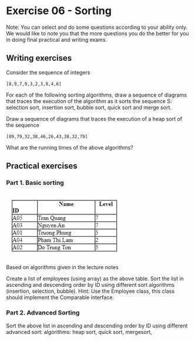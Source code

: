 # Exercise 06 - Sorting

Note:  You can select and do some questions according to your ability only. We would like to note you that the more questions you do the better for you in doing final practical  and writing exams.

## Writing exercises

Consider the sequence of integers
```
[8,9,7,9,3,2,3,8,4,6]
```
For each of the following sorting algorithms, draw a sequence of diagrams that traces the execution of the algorithm as it sorts the sequence S: selection sort, insertion sort, bubble sort, quick sort and merge sort.

 Draw a sequence of diagrams that traces the execution of a heap sort of the sequence
```
[89,79,32,38,46,26,43,38,32,79]
```

What are the running times of the above algorithms?


## Practical exercises

### Part 1. Basic sorting

![](img/sorting1.png)

Based on algorithms given in the lecture notes

Create a list of employees (using array) as the above table.
Sort the list in ascending and descending order by ID using different sort algorithms (insertion, selection, bubble).
Hint: Use the Employee class, this class should implement the Comparable interface.

### Part 2. Advanced Sorting
Sort the above list in ascending and descending order by ID using different advanced sort: algorithms: heap sort, quick sort, mergesort,